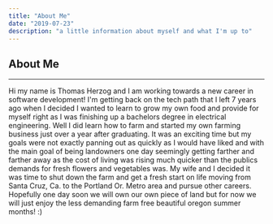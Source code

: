 ```yaml
---
title: "About Me"
date: "2019-07-23"
description: "a little information about myself and what I'm up to"
---
```


## About Me
---

Hi my name is Thomas Herzog and I am working towards a new career in software development! I'm getting back on the tech path that I left 7 years ago when I decided I wanted to learn to grow my own food and provide for myself right as I was finishing up a bachelors degree in electrical engineering. Well I did learn how to farm and started my own farming business just over a year after graduating. It was an exciting time but my goals were not exactly panning out as quickly as I would have liked and with the main goal of being landowners one day seemingly getting farther and farther away as the cost of living was rising much quicker than the publics demands for fresh flowers and vegetables was. My wife and I decided it was time to shut down the farm and get a fresh start on life moving from Santa Cruz, Ca. to the Portland Or. Metro area and pursue other careers. Hopefully one day soon we will own our own piece of land but for now we will just enjoy the less demanding farm free beautiful oregon summer months! :)
